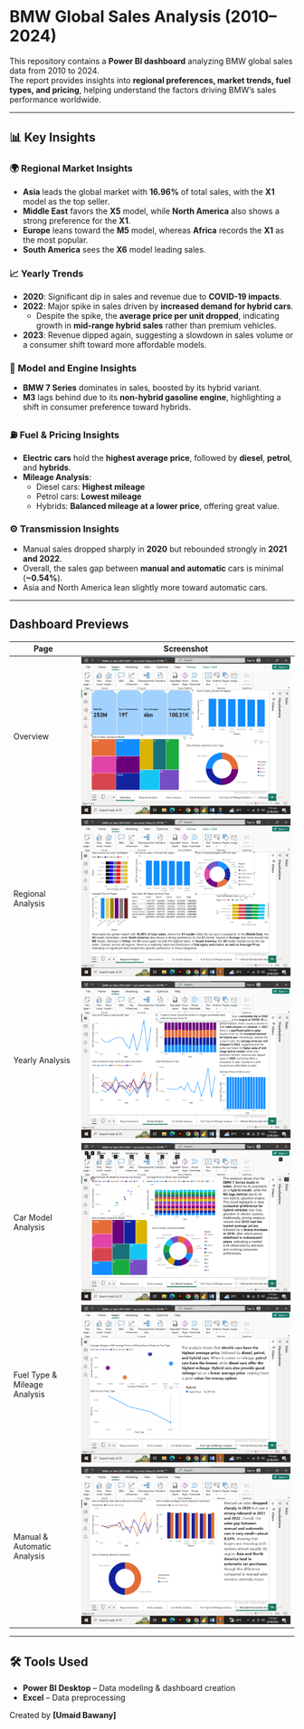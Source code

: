 # BMW Global Sales Analysis (2010–2024)

This repository contains a **Power BI dashboard** analyzing BMW global sales data from 2010 to 2024.  
The report provides insights into **regional preferences, market trends, fuel types, and pricing**, helping understand the factors driving BMW’s sales performance worldwide.

---

## 📊 Key Insights

### 🌍 Regional Market Insights
- **Asia** leads the global market with **16.96%** of total sales, with the **X1** model as the top seller.  
- **Middle East** favors the **X5** model, while **North America** also shows a strong preference for the **X1**.  
- **Europe** leans toward the **M5** model, whereas **Africa** records the **X1** as the most popular.  
- **South America** sees the **X6** model leading sales.

### 📈 Yearly Trends
- **2020**: Significant dip in sales and revenue due to **COVID-19 impacts**.  
- **2022**: Major spike in sales driven by **increased demand for hybrid cars**.  
  - Despite the spike, the **average price per unit dropped**, indicating growth in **mid-range hybrid sales** rather than premium vehicles.  
- **2023**: Revenue dipped again, suggesting a slowdown in sales volume or a consumer shift toward more affordable models.

### 🚗 Model and Engine Insights
- **BMW 7 Series** dominates in sales, boosted by its hybrid variant.  
- **M3** lags behind due to its **non-hybrid gasoline engine**, highlighting a shift in consumer preference toward hybrids.  

### ⛽ Fuel & Pricing Insights
- **Electric cars** hold the **highest average price**, followed by **diesel**, **petrol**, and **hybrids**.  
- **Mileage Analysis**:
  - Diesel cars: **Highest mileage**  
  - Petrol cars: **Lowest mileage**  
  - Hybrids: **Balanced mileage at a lower price**, offering great value.

### ⚙️ Transmission Insights
- Manual sales dropped sharply in **2020** but rebounded strongly in **2021 and 2022**.  
- Overall, the sales gap between **manual and automatic** cars is minimal (**~0.54%**).  
- Asia and North America lean slightly more toward automatic cars.

---

## Dashboard Previews

| Page | Screenshot |
|-------|------------|
| Overview | ![Overview](BMW%20car%20analysis/images/BMW%20sales%20overview.png) |
| Regional Analysis | ![Regional Analysis](BMW%20car%20analysis/images/Regional%20Analysis.png) |
| Yearly Analysis | ![Yearly Analysis](BMW%20car%20analysis/images/Yearly%20Analysis.png) |
| Car Model Analysis | ![Car Model Analysis](BMW%20car%20analysis/images/Car%20model%20Analysis.png) |
| Fuel Type & Mileage Analysis | ![Fuel Type & Mileage Analysis](BMW%20car%20analysis/images/Fuel%20Type%20%26%20Mileage%20Analysis.png) |
| Manual & Automatic Analysis | ![Manual & Automatic Analysis](BMW%20car%20analysis/images/manual%20%26%20Automatic%20Analysis.png) |


---

## 🛠️ Tools Used
- **Power BI Desktop** – Data modeling & dashboard creation  
- **Excel** – Data preprocessing  

Created by **[Umaid Bawany]**



